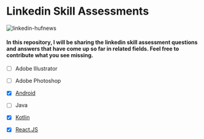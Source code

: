 # Linkedin Skill Assessments

![linkedin-hufnews](https://user-images.githubusercontent.com/70329389/148679060-a829349b-0560-4a35-82db-cd2d7475543a.gif)

#### In this  repository, I will be sharing the linkedin skill assessment questions and answers that have come up so far in related fields. Feel free to contribute what you see missing.

- [ ] Adobe Illustrator
- [ ] Adobe Photoshop
- [x] [Android](https://github.com/serkanalc/Linkedin-Skill-Assessments/tree/main/Android)
- [ ] Java
- [x] [Kotlin](https://github.com/serkanalc/Linkedin-Skill-Assessments/tree/main/Kotlin)
- [x] [React.JS](https://github.com/serkanalc/Linkedin-Skill-Assessments/tree/main/React)

